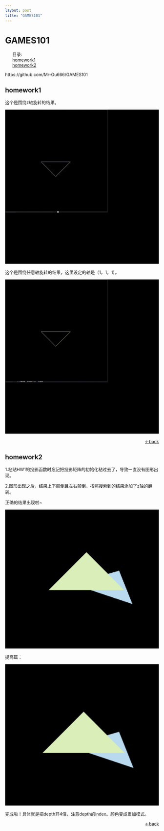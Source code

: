 ```yaml
---
layout: post
title: "GAMES101"
---
```


# GAMES101

<ul>
    <a name="catalogue">目录:</a></br>
	<a href="#HW1">homework1</a></br>
	<a href="#HW2">homework2</a>
</ul>
https://github.com/Mr-Gu666/GAMES101

## <a name="HW1">homework1</a>

这个是围绕z轴旋转的结果。

![](../video_and_gif/GAMES101_HW1.gif)

这个是围绕任意轴旋转的结果，这里设定的轴是（1，1，1）。

![](../video_and_gif/GAMES101_HW1_2.gif)

<p style="text-align:right"><a href="#catalogue"><-back</a></p>

## <a name="HW2">homework2</a>

1.粘贴HW1的投影函数时忘记把投影矩阵的初始化粘过去了，导致一直没有图形出现。

2.图形出现之后，结果上下颠倒且左右颠倒，按照搜索到的结果添加了z轴的翻转。

正确的结果出现啦~

![](..\video_and_gif\GAMES101_HW2.jpg)

提高篇：

![](..\video_and_gif\GAMES101_HW2_2.jpg)

完成啦！具体就是把depth开4倍，注意depth的index。颜色变成累加模式。

<p style="text-align:right"><a href="#catalogue"><-back</a></p>

